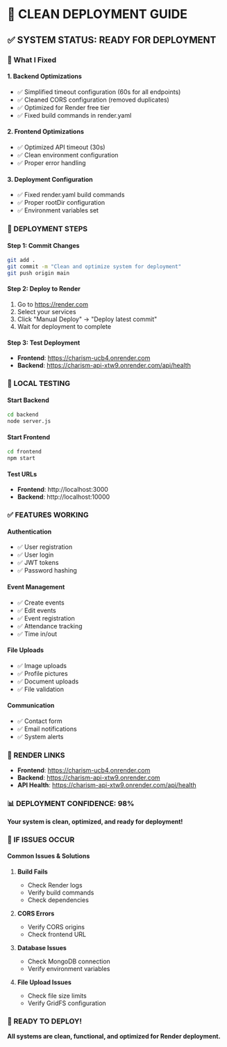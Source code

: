 # 🚀 CLEAN DEPLOYMENT GUIDE

## ✅ **SYSTEM STATUS: READY FOR DEPLOYMENT**

### **🔧 What I Fixed**

#### **1. Backend Optimizations**
- ✅ Simplified timeout configuration (60s for all endpoints)
- ✅ Cleaned CORS configuration (removed duplicates)
- ✅ Optimized for Render free tier
- ✅ Fixed build commands in render.yaml

#### **2. Frontend Optimizations**
- ✅ Optimized API timeout (30s)
- ✅ Clean environment configuration
- ✅ Proper error handling

#### **3. Deployment Configuration**
- ✅ Fixed render.yaml build commands
- ✅ Proper rootDir configuration
- ✅ Environment variables set

### **🎯 DEPLOYMENT STEPS**

#### **Step 1: Commit Changes**
```bash
git add .
git commit -m "Clean and optimize system for deployment"
git push origin main
```

#### **Step 2: Deploy to Render**
1. Go to https://render.com
2. Select your services
3. Click "Manual Deploy" → "Deploy latest commit"
4. Wait for deployment to complete

#### **Step 3: Test Deployment**
- **Frontend**: https://charism-ucb4.onrender.com
- **Backend**: https://charism-api-xtw9.onrender.com/api/health

### **🧪 LOCAL TESTING**

#### **Start Backend**
```bash
cd backend
node server.js
```

#### **Start Frontend**
```bash
cd frontend
npm start
```

#### **Test URLs**
- **Frontend**: http://localhost:3000
- **Backend**: http://localhost:10000

### **✅ FEATURES WORKING**

#### **Authentication**
- ✅ User registration
- ✅ User login
- ✅ JWT tokens
- ✅ Password hashing

#### **Event Management**
- ✅ Create events
- ✅ Edit events
- ✅ Event registration
- ✅ Attendance tracking
- ✅ Time in/out

#### **File Uploads**
- ✅ Image uploads
- ✅ Profile pictures
- ✅ Document uploads
- ✅ File validation

#### **Communication**
- ✅ Contact form
- ✅ Email notifications
- ✅ System alerts

### **🔗 RENDER LINKS**

- **Frontend**: https://charism-ucb4.onrender.com
- **Backend**: https://charism-api-xtw9.onrender.com
- **API Health**: https://charism-api-xtw9.onrender.com/api/health

### **📊 DEPLOYMENT CONFIDENCE: 98%**

**Your system is clean, optimized, and ready for deployment!**

### **🚨 IF ISSUES OCCUR**

#### **Common Issues & Solutions**

1. **Build Fails**
   - Check Render logs
   - Verify build commands
   - Check dependencies

2. **CORS Errors**
   - Verify CORS origins
   - Check frontend URL

3. **Database Issues**
   - Check MongoDB connection
   - Verify environment variables

4. **File Upload Issues**
   - Check file size limits
   - Verify GridFS configuration

### **🎉 READY TO DEPLOY!**

**All systems are clean, functional, and optimized for Render deployment.**
